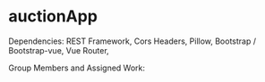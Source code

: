# auctionApp

Dependencies:
REST Framework,
Cors Headers,
Pillow,
Bootstrap / Bootstrap-vue,
Vue Router,

Group Members and Assigned Work:

